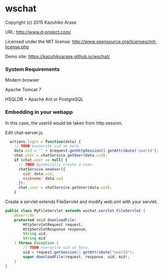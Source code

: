# wschat

Copyright (c) 2015 Kazuhiko Arase

URL: http://www.d-project.com/

Licensed under the MIT license:
  http://www.opensource.org/licenses/mit-license.php

Demo site:
  https://kazuhikoarase.github.io/wschat/

### System Requirements

Modern browser

Apache Tomcat 7

HSQLDB + Apache Ant or PostgreSQL

### Embedding in your webapp

In this case, the userId would be taken from http session.

Edit chat-server.js.

```javascript
  actions.login = function(data) {
    // TODO overwrite uid at here.
    data.uid = '' + $request.getHttpSession().getAttribute('userId');
    chat.user = chatService.getUser(data.uid);
    if (chat.user == null) {
      // TODO dynamically create a user.
      chatService.newUser({
        uid: data.uid,
        nickname: data.uid
      });
      chat.user = chatService.getUser(data.uid);
    }
```

Create a servlet extends FileServlet and modify web.xml with your servlet.

```java
public class MyFileServlet extends wschat.servlet.FileServlet {
    @Override
    protected void downloadFile(
        HttpServletRequest request,
        HttpServletResponse response,
        String uid,
        String mid
    ) throws Exception {
        // TODO overwrite uid at here.
        uid = request.getSession().getAttribute("userId");
        super.downloadFile(request, response, uid, mid);
    }
}
```
